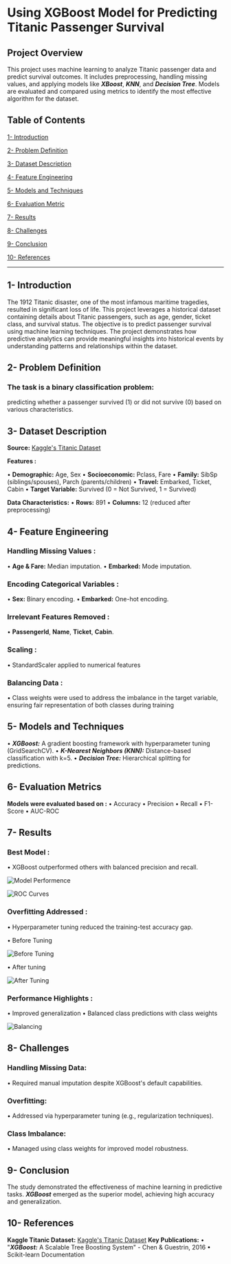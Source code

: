 # Using XGBoost Model for Predicting Titanic Passenger Survival
## Project Overview
This project uses machine learning to analyze Titanic passenger data and predict survival outcomes. It includes preprocessing, handling missing values, and applying models like ***XBoost***, ***KNN***, and ***Decision Tree***. Models are evaluated and compared using metrics to identify the most effective algorithm for the dataset.

## Table of Contents

[1- Introduction](#1--introduction)

[2- Problem Definition](#2--problem-definition)

[3- Dataset Description](#3--dataset-description)

[4- Feature Engineering](#4--feature-engineering)

[5- Models and Techniques](#5--models-and-techniques)

[6- Evaluation Metric](6--evaluation-metric)

[7- Results](#7--results)

[8- Challenges](#8--challenges)

[9- Conclusion](#9--conclusion)

[10- References](#10--references)

________________________________________
## 1- Introduction
The 1912 Titanic disaster, one of the most infamous maritime tragedies, resulted in significant loss of life. This project leverages a historical dataset containing details about Titanic passengers, such as age, gender, ticket class, and survival status. The objective is to predict passenger survival using machine learning techniques. The project demonstrates how predictive analytics can provide meaningful insights into historical events by understanding patterns and relationships within the dataset.
## 2- Problem Definition
### The task is a binary classification problem: 
predicting whether a passenger survived (1) or did not survive (0) based on various characteristics.
## 3- Dataset Description
**Source:** [Kaggle's Titanic Dataset](https://www.kaggle.com/competitions/titanic/data?select=train.csv)

**Features :**

•	**Demographic:** Age, Sex
•	**Socioeconomic:** Pclass, Fare
•	**Family:** SibSp (siblings/spouses), Parch (parents/children)
•	**Travel:** Embarked, Ticket, Cabin
•	**Target Variable:** Survived (0 = Not Survived, 1 = Survived)

**Data Characteristics:**
•	**Rows:** 891
•	**Columns:** 12 (reduced after preprocessing)
## 4- Feature Engineering
### Handling Missing Values :
•	**Age & Fare:** Median imputation.
•	**Embarked:** Mode imputation.
### Encoding Categorical Variables :
•	**Sex:** Binary encoding.
•	**Embarked:** One-hot encoding.
### Irrelevant Features Removed :
•	**Passengerld**, **Name**, **Ticket**, **Cabin**.
### Scaling :
•	StandardScaler applied to numerical features
### Balancing Data :
•	Class weights were used to address the imbalance in the target variable, ensuring fair representation of both classes during training
## 5- Models and Techniques
•	***XGBoost:*** A gradient boosting framework with hyperparameter tuning (GridSearchCV).
•	***K-Nearest Neighbors (KNN):*** Distance-based classification with k=5.
•	***Decision Tree:*** Hierarchical splitting for predictions.
## 6- Evaluation Metrics
**Models were evaluated based on :**
•	Accuracy
•	Precision
•	Recall
•	F1-Score
•	AUC-ROC
## 7- Results
### Best Model :
•	XGBoost outperformed others with balanced precision and recall.

   ![Model Performence](https://github.com/user-attachments/assets/5131976d-8ab2-4788-9c0b-ae33881c7630)

   ![ROC Curves](https://github.com/user-attachments/assets/1c1aa229-482b-46c8-9b4b-59833a501f33)

 
### Overfitting Addressed :
•	Hyperparameter tuning reduced the training-test accuracy gap.

•	Before Tuning

  ![Before Tuning](https://github.com/user-attachments/assets/7acea44d-027c-49dd-b5d9-3b0de3f0eed3)

 
•	After tuning

  ![After Tuning](https://github.com/user-attachments/assets/eadaaaa1-7e1f-4dc2-8730-ff8ef002ca24)

### Performance Highlights :
•	Improved generalization
•	Balanced class predictions with class weights

  ![Balancing](https://github.com/user-attachments/assets/a0cb63d1-97b2-4853-87d0-f4e5d7c0d172)

 
## 8- Challenges
### Handling Missing Data:
•	Required manual imputation despite XGBoost's default capabilities.
### Overfitting:
•	Addressed via hyperparameter tuning (e.g., regularization techniques).
### Class Imbalance:
•	Managed using class weights for improved model robustness.
## 9- Conclusion
The study demonstrated the effectiveness of machine learning in predictive tasks. ***XGBoost*** emerged as the superior model, achieving high accuracy and generalization.
## 10- References
**Kaggle Titanic Dataset:** [Kaggle's Titanic Dataset](https://www.kaggle.com/competitions/titanic/data?select=train.csv)
**Key Publications:**
•	"***XGBoost:*** A Scalable Tree Boosting System" - Chen & Guestrin, 2016
•	Scikit-learn Documentation
